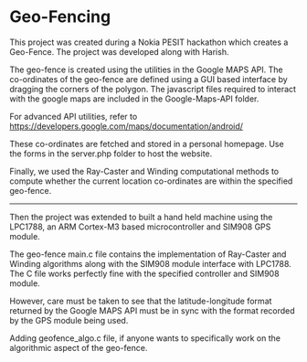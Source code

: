 Geo-Fencing
===========

This project was created during a Nokia PESIT hackathon which creates a Geo-Fence. The project was developed along with Harish.

The geo-fence is created using the utilities in the Google MAPS API. The co-ordinates of the geo-fence are defined using a GUI based interface by dragging the corners of the polygon. The javascript files required to interact with the google maps are included in the Google-Maps-API folder. 

For advanced API utilities, refer to https://developers.google.com/maps/documentation/android/

These co-ordinates are fetched and stored in a personal homepage. Use the forms in the server.php folder to host the website.

Finally, we used the Ray-Caster and Winding computational methods to compute whether the current location co-ordinates are within the specified geo-fence.
____________________________________________________________________________________________________________________________

Then the project was extended to built a hand held machine using the LPC1788, an ARM Cortex-M3 based microcontroller and SIM908 GPS module.

The geo-fence main.c file contains the implementation of Ray-Caster and Winding algorithms along with the SIM908 module interface with LPC1788. The C file works perfectly fine with the specified controller and SIM908 module.

However, care must be taken to see that the latitude-longitude format returned by the Google MAPS API must be in sync with the format recorded by the GPS module being used.

Adding geofence_algo.c file, if anyone wants to specifically work on the algorithmic aspect of the geo-fence.
